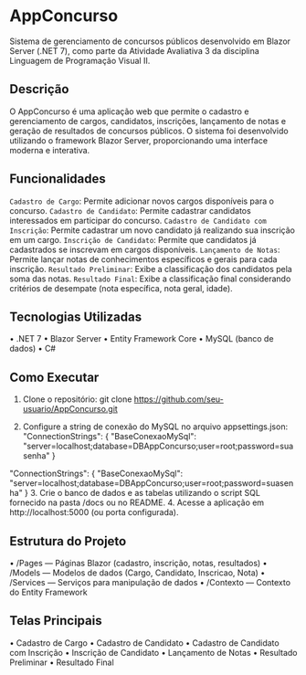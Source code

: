# AppConcurso

Sistema de gerenciamento de concursos públicos desenvolvido em Blazor Server (.NET 7), como parte da Atividade Avaliativa 3 da disciplina Linguagem de Programação Visual II.

## Descrição

O AppConcurso é uma aplicação web que permite o cadastro e gerenciamento de cargos, candidatos, inscrições, lançamento de notas e geração de resultados de concursos públicos. O sistema foi desenvolvido utilizando o framework Blazor Server, proporcionando uma interface moderna e interativa.

## Funcionalidades

`Cadastro de Cargo`: Permite adicionar novos cargos disponíveis para o concurso.
`Cadastro de Candidato`: Permite cadastrar candidatos interessados em participar do concurso.
`Cadastro de Candidato com Inscrição`: Permite cadastrar um novo candidato já realizando sua inscrição em um cargo.
`Inscrição de Candidato`: Permite que candidatos já cadastrados se inscrevam em cargos disponíveis.
`Lançamento de Notas`: Permite lançar notas de conhecimentos específicos e gerais para cada inscrição.
`Resultado Preliminar`: Exibe a classificação dos candidatos pela soma das notas.
`Resultado Final`: Exibe a classificação final considerando critérios de desempate (nota específica, nota geral, idade).

## Tecnologias Utilizadas

•	.NET 7
•	Blazor Server
•	Entity Framework Core
•	MySQL (banco de dados)
•	C#

## Como Executar

1.	Clone o repositório:
git clone https://github.com/seu-usuario/AppConcurso.git

2.	Configure a string de conexão do MySQL no arquivo appsettings.json:
"ConnectionStrings": {
"BaseConexaoMySql": "server=localhost;database=DBAppConcurso;user=root;password=suasenha"
}

   "ConnectionStrings": {
     "BaseConexaoMySql": "server=localhost;database=DBAppConcurso;user=root;password=suasenha"
   }
3.	Crie o banco de dados e as tabelas utilizando o script SQL fornecido na pasta /docs ou no README.
4.	Acesse a aplicação em http://localhost:5000 (ou porta configurada).

## Estrutura do Projeto

•	/Pages — Páginas Blazor (cadastro, inscrição, notas, resultados)
•	/Models — Modelos de dados (Cargo, Candidato, Inscricao, Nota)
•	/Services — Serviços para manipulação de dados
•	/Contexto — Contexto do Entity Framework

## Telas Principais

•	Cadastro de Cargo
•	Cadastro de Candidato
•	Cadastro de Candidato com Inscrição
•	Inscrição de Candidato
•	Lançamento de Notas
•	Resultado Preliminar
•	Resultado Final
